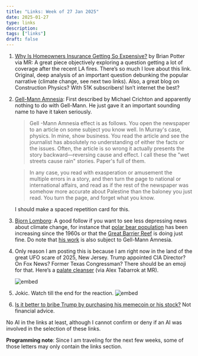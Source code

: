 ```yaml
---
title: "Links: Week of 27 Jan 2025"
date: 2025-01-27
type: links
description: 
tags: ["links"]
draft: false
---
```


1. [Why Is Homeowners Insurance Getting So Expensive?](https://www.construction-physics.com/p/why-is-homeowners-insurance-getting) by Brian Potter via MR: A great piece objectively exploring a question getting a lot of coverage after the recent LA fires. There’s so much I love about this link. Original, deep analysis of an important question debunking the popular narrative (climate change, see next two links). Also, a great blog on Construction Physics? With 51K subscribers! Isn’t internet the best?

2. [Gell-Mann Amnesia](https://en.m.wikipedia.org/wiki/Michael_Crichton#Gell-Mann_amnesia_effect): First described by Michael Crichton and apparently nothing to do with Gell-Mann. He just gave it an important sounding name to have it taken seriously.

    > Gell -Mann Amnesia effect is as follows. You open the newspaper to an article on some subject you know well. In Murray's case, physics. In mine, show business. You read the article and see the journalist has absolutely no understanding of either the facts or the issues. Often, the article is so wrong it actually presents the story backward—reversing cause and effect. I call these the "wet streets cause rain" stories. Paper's full of them.

    > In any case, you read with exasperation or amusement the multiple errors in a story, and then turn the page to national or international affairs, and read as if the rest of the newspaper was somehow more accurate about Palestine than the baloney you just read. You turn the page, and forget what you know.

    I should make a spaced repetition card for this.

3. [Bjorn Lomborg](https://x.com/BjornLomborg): A good follow if you want to see less depressing news about climate change, for instance that [polar bear population](https://x.com/BjornLomborg/status/1596907524577320960) has been increasing since the 1960s or that the [Great Barrier Reef](https://x.com/BjornLomborg/status/1613153797034971137) is doing just fine. Do note that [his work](https://en.wikipedia.org/wiki/Bj%C3%B8rn_Lomborg) is also subject to Gell-Mann Amnesia.

4. Only reason I am posting this is because I am right now in the land of the great UFO scare of 2025, New Jersey. Trump appointed CIA Director? On Fox News? Former Texas Congressman? There should be an emoji for that. Here’s a [palate cleanser](https://www.theintrinsicperspective.com/p/the-ufo-craze-was-created-by-government) (via Alex Tabarrok at MR).

    ![embed](https://x.com/MvonRen/status/1882514812791640436?mx=2)

    

5. Jokic. Watch till the end for the reaction.
    ![embed](https://x.com/nbaindia/status/1882668945951596645)

6. [Is it better to bribe Trump by purchasing his memecoin or his stock?](http://jpkoning.blogspot.com/2025/01/is-it-better-to-bribe-trump-by.html) Not financial advice.

No AI in the links at least, although I cannot confirm or deny if an AI was involved in the selection of these links.

**Programming note**: Since I am traveling for the next few weeks, some of those letters may only contain the links section.